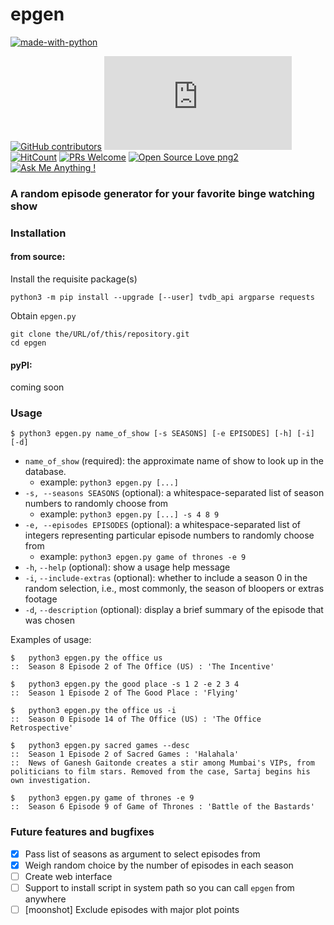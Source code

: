 # epgen

[![made-with-python](http://ForTheBadge.com/images/badges/made-with-python.svg
    )](https://www.python.org/)

[![GitHub contributors
](https://img.shields.io/github/contributors/aalok-sathe/epgen.svg
    )](https://GitHub.com/aalok-sathe/epgen/graphs/contributors/)
[![Only 32 Kb](https://badge-size.herokuapp.com/aalok-sathe/epgen/master/epgen.py
    )](https://github.com/aalok-sathe/epgen/blob/master/epgen.py)
[![HitCount](http://hits.dwyl.io/epgen.py/badges.svg
    )](https://github.com/aalok-sathe/epgen)
[![PRs Welcome
](https://img.shields.io/badge/PRs-welcome-brightgreen.svg?style=flat-square
    )](http://makeapullrequest.com)
[![Open Source Love png2
](https://badges.frapsoft.com/os/v2/open-source.png?v=103
    )](https://github.com/ellerbrock/open-source-badges/)
[![Ask Me Anything !](https://img.shields.io/badge/ask%20me-anything-1abc9c.svg
    )](https://GitHub.com/aalok-sathe/epgen)

### A random episode generator for your favorite binge watching show

### Installation

#### from source:
Install the requisite package(s)


    python3 -m pip install --upgrade [--user] tvdb_api argparse requests

Obtain `epgen.py`

    git clone the/URL/of/this/repository.git
    cd epgen

#### pyPI:
coming soon

### Usage

    $ python3 epgen.py name_of_show [-s SEASONS] [-e EPISODES] [-h] [-i] [-d]

- `name_of_show` (required): the approximate name of show to
look up in the database.
    * example: `python3 epgen.py [...]`
- `-s, --seasons SEASONS` (optional): a whitespace-separated list of season
numbers to randomly choose from
    * example: `python3 epgen.py [...] -s 4 8 9`
- `-e, --episodes EPISODES` (optional): a whitespace-separated list of
integers representing particular episode numbers to randomly
choose from
    * example: `python3 epgen.py game of thrones -e 9`
- `-h`, `--help` (optional): show a usage help message
- `-i`, `--include-extras` (optional): whether to include a season 0 in the random selection, i.e., most commonly, the season of bloopers or extras footage
- `-d`, `--description` (optional): display a brief summary of the episode that was chosen

Examples of usage:

    $   python3 epgen.py the office us
    ::  Season 8 Episode 2 of The Office (US) : 'The Incentive'

    $   python3 epgen.py the good place -s 1 2 -e 2 3 4
    ::  Season 1 Episode 2 of The Good Place : 'Flying'

    $   python3 epgen.py the office us -i
    ::  Season 0 Episode 14 of The Office (US) : 'The Office Retrospective'

    $   python3 epgen.py sacred games --desc
    ::  Season 1 Episode 2 of Sacred Games : 'Halahala'
    ::  News of Ganesh Gaitonde creates a stir among Mumbai's VIPs, from politicians to film stars. Removed from the case, Sartaj begins his own investigation.

    $   python3 epgen.py game of thrones -e 9
    ::  Season 6 Episode 9 of Game of Thrones : 'Battle of the Bastards'

### Future features and bugfixes
- [x] Pass list of seasons as argument to select episodes from
- [x] Weigh random choice by the number of episodes in each season
- [ ] Create web interface
- [ ] Support to install script in system path so you can call `epgen` from anywhere
- [ ] [moonshot] Exclude episodes with major plot points
